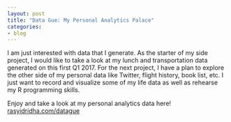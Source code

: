 ```yaml
---
layout: post
title: "Data Gue: My Personal Analytics Palace"
categories:
- blog
---
```


I am just interested with data that I generate. As the starter of my side project, I would like to take a look at my lunch and transportation data generated on this first Q1 2017. For the next project, I have a plan to explore the other side of my personal data like Twitter, flight history, book list, etc.
I just want to record and visualize some of my life data as well as rehearse my R programming skills.

Enjoy and take a look at my personal analytics data here!
[rasyidridha.com/datague](http://rasyidridha.com/datague)

